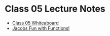 # Class 05 Lecture Notes

* [Class 05 Whiteaboard](https://projects.invisionapp.com/freehand/document/Cpg26A91k)
* [Jacobs Fun with Functions!](https://github.com/JacobKnaack/code-201-lab5a)
